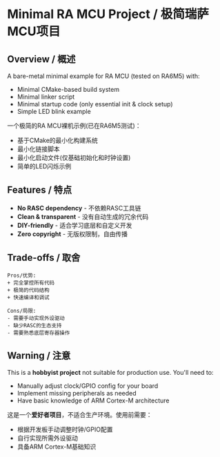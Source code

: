 # Minimal RA MCU Project / 极简瑞萨MCU项目

## Overview / 概述
A bare-metal minimal example for RA MCU (tested on RA6M5) with:
- Minimal CMake-based build system
- Minimal linker script
- Minimal startup code (only essential init & clock setup)
- Simple LED blink example

一个极简的RA MCU裸机示例(已在RA6M5测试)：
- 基于CMake的最小化构建系统
- 最小化链接脚本
- 最小化启动文件(仅基础初始化和时钟设置)
- 简单的LED闪烁示例

## Features / 特点
- **No RASC dependency** - 不依赖RASC工具链
- **Clean & transparent** - 没有自动生成的冗余代码
- **DIY-friendly** - 适合学习底层和自定义开发
- **Zero copyright** - 无版权限制，自由传播

## Trade-offs / 取舍
```
Pros/优势:
+ 完全掌控所有代码
+ 极简的代码结构
+ 快速编译和调试

Cons/局限:
- 需要手动实现外设驱动
- 缺少RASC的生态支持
- 需要熟悉底层寄存器操作
```

## Warning / 注意
This is a **hobbyist project** not suitable for production use. 
You'll need to:
- Manually adjust clock/GPIO config for your board
- Implement missing peripherals as needed
- Have basic knowledge of ARM Cortex-M architecture

这是一个**爱好者项目**，不适合生产环境。使用前需要：
- 根据开发板手动调整时钟/GPIO配置
- 自行实现所需外设驱动
- 具备ARM Cortex-M基础知识
